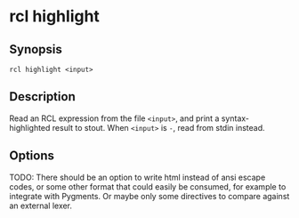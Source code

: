 # rcl highlight

## Synopsis

    rcl highlight <input>

## Description

Read an RCL expression from the file `<input>`, and print a syntax-highlighted
result to stout. When `<input>` is `-`, read from stdin instead.

## Options

TODO: There should be an option to write html instead of ansi escape codes, or
some other format that could easily be consumed, for example to integrate with
Pygments. Or maybe only some directives to compare against an external lexer.
